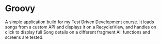 # Groovy

A simple application build for my Test Driven Development course.
It loads songs from a custom API and displays it on a RecyclerView, and handles on click to display full Song details on a different fragment
All functions and screens are tested.
